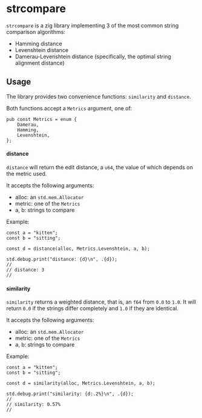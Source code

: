 # strcompare


`strcompare` is a zig library implementing 3 of the most common string comparison algorithms:
 
 - Hamming distance
 - Levenshtein distance 
 - Damerau-Levenshtein distance (specifically, the optimal string alignment distance)

## Usage 

The library provides two convenience functions: `similarity` and `distance`.

Both functions accept a `Metrics` argument, one of:

```zig
pub const Metrics = enum { 
    Damerau,
    Hamming,
    Levenshtein,
};
```

#### distance 

`distance` will return the edit distance, a `u64`, the value of which depends on the metric used.

It accepts the following arguments:
 - alloc: an `std.mem.Allocator`
 - metric: one of the `Metrics`
 - a, b: strings to compare

Example:

```zig
const a = "kitten";
const b = "sitting";

const d = distance(alloc, Metrics.Levenshtein, a, b);

std.debug.print("distance: {d}\n", .{d}); 
// 
// distance: 3
//
```

#### similarity

`similarity` returns a weighted distance, that is, an `f64` from `0.0` to `1.0`. 
It will return `0.0` if the strings differ completely and `1.0` if they are identical.

It accepts the following arguments:
 - alloc: an `std.mem.Allocator`
 - metric: one of the `Metrics`
 - a, b: strings to compare


Example:

```zig
const a = "kitten";
const b = "sitting";

const d = similarity(alloc, Metrics.Levenshtein, a, b);

std.debug.print("similarity: {d:.2%}\n", .{d}); 
// 
// similarity: 0.57%
//
```

